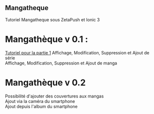 ## Mangatheque
Tutoriel Mangatheque sous ZetaPush et Ionic 3


# Mangathèque v 0.1 :
[Tutoriel pour la partie 1](http://julien-bertacco.developpez.com/tutoriels/zms-ionic3/)
Affichage, Modification, Suppression et Ajout de série<br />
Affichage, Modification, Suppression et Ajout de manga<br />

# Mangathèque v 0.2

Possibilité d'ajouter des couvertures aux mangas<br />
Ajout via la caméra du smartphone<br />
Ajout depuis l'album du smartphone<br />


